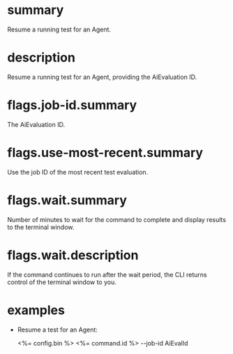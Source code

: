 # summary

Resume a running test for an Agent.

# description

Resume a running test for an Agent, providing the AiEvaluation ID.

# flags.job-id.summary

The AiEvaluation ID.

# flags.use-most-recent.summary

Use the job ID of the most recent test evaluation.

# flags.wait.summary

Number of minutes to wait for the command to complete and display results to the terminal window.

# flags.wait.description

If the command continues to run after the wait period, the CLI returns control of the terminal window to you.

# examples

- Resume a test for an Agent:

  <%= config.bin %> <%= command.id %> --job-id AiEvalId
